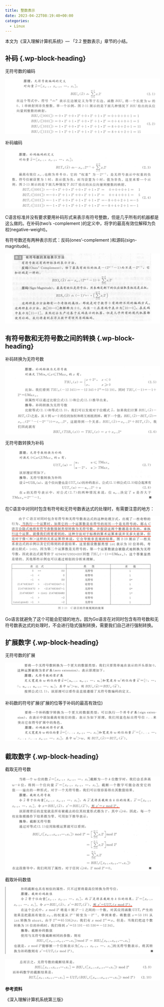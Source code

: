 ```yaml
---
title: 整数表示
date: 2023-04-22T08:19:40+00:00
categories:
  - Linux
---
```

本文为《深入理解计算机系统》— 「2.2 整数表示」章节的小结。

## <span class="ez-toc-section" id="%E8%A1%A5%E7%A0%81"></span>补码<span class="ez-toc-section-end"></span> {.wp-block-heading}

无符号数的编码

![](截屏2023-04-22-下午3.41.27-1.png)

补码编码

![](截屏2023-04-22-下午3.18.36-3.png)

C语言标准并没有要求要用补码形式来表示有符号整数，但是几乎所有的机器都是这么做的。在补码(two&#8217;s -complement )的定义中，将字的最高有效位解释为负权(negative-weight)。

有符号数还有两种表示形式：反码(ones&#8217;-complement )和源码(sign-magnitude)。

![](截屏2023-04-22-下午3.25.16-1.png)

## <span class="ez-toc-section" id="%E6%9C%89%E7%AC%A6%E5%8F%B7%E6%95%B0%E5%92%8C%E6%97%A0%E7%AC%A6%E5%8F%B7%E6%95%B0%E4%B9%8B%E9%97%B4%E7%9A%84%E8%BD%AC%E6%8D%A2"></span>有符号数和无符号数之间的转换<span class="ez-toc-section-end"></span> {.wp-block-heading}

补码转换为无符号数

![](截屏2023-04-22-下午3.47.40-1.png)

无符号数转换为补码

![](截屏2023-04-22-下午3.52.51.png)

在C语言中对同时包含有符号和无符号数表达式的处理时，有需要注意的地方：

![](截屏2023-04-22-下午3.56.25.png)

Go语言就避免了这个可能会犯错的地方。因为Go语言在对同时包含有符号数和无符号数表达式的处理时，不会进行隐式强制转换，需要我们自己进行强制转换。

## <span class="ez-toc-section" id="%E6%89%A9%E5%B1%95%E6%95%B0%E5%AD%97"></span>扩展数字<span class="ez-toc-section-end"></span> {.wp-block-heading}

无符号数的扩展

![](截屏2023-04-22-下午4.02.58.png)

补码数的符号扩展(扩展的位等于补码的最高有效位)

![](截屏2023-04-22-下午4.06.47.png)

## <span class="ez-toc-section" id="%E6%88%AA%E5%8F%96%E6%95%B0%E5%AD%97"></span>截取数字<span class="ez-toc-section-end"></span> {.wp-block-heading}

截取无符号数

![](截屏2023-04-22-下午4.12.44.png)

截取补码数值

![](截屏2023-04-22-下午4.13.32.png)

![](截屏2023-04-22-下午4.14.42.png)

**参考资料**

《深入理解计算机系统第三版》